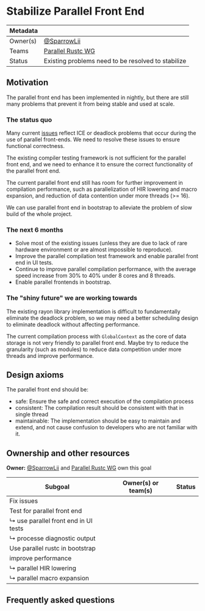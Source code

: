 # Stabilize Parallel Front End

| Metadata |                           |
| -------- |---------------------------|
| Owner(s) | [@SparrowLii]             |
| Teams    | [Parallel Rustc WG] |
| Status   | Existing problems need to be resolved to stabilize                          |

## Motivation

The parallel front end has been implemented in nightly, but there are still many problems that prevent it from being stable and used at scale.

### The status quo

Many current [issues] reflect ICE or deadlock problems that occur during the use of parallel front-ends. We need to resolve these issues to ensure functional correctness.

The existing compiler testing framework is not sufficient for the parallel front end, and we need to enhance it to ensure the correct functionality of the parallel front end.

The current parallel front end still has room for further improvement in compilation performance, such as parallelization of HIR lowering and macro expansion, and reduction of data contention under more threads (>= 16).

We can use parallel front end in bootstrap to alleviate the problem of slow build of the whole project.

### The next 6 months

- Solve most of the existing issues (unless they are due to lack of rare hardware environment or are almost impossible to reproduce).
- Improve the parallel compilation test framework and enable parallel front end in UI tests.
- Continue to improve parallel compilation performance, with the average speed increase from 30% to 40% under 8 cores and 8 threads.
- Enable parallel frontends in bootstrap.

### The "shiny future" we are working towards

The existing rayon library implementation is difficult to fundamentally eliminate the deadlock problem, so we may need a better scheduling design to eliminate deadlock without affecting performance.

The current compilation process with `GlobalContext` as the core of data storage is not very friendly to parallel front end. Maybe try to reduce the granularity (such as modules) to reduce data competition under more threads and improve performance.

## Design axioms

The parallel front end should be:
- safe: Ensure the safe and correct execution of the compilation process
- consistent: The compilation result should be consistent with that in single thread
- maintainable: The implementation should be easy to maintain and extend, and not cause confusion to developers who are not familiar with it.

[da]: ../about/design_axioms.md

## Ownership and other resources

**Owner:** [@SparrowLii] and [Parallel Rustc WG] own this goal

| Subgoal                              | Owner(s) or team(s) | Status |
|--------------------------------------|---------------------| ------ |
| Fix issues                           |                     |        |
| Test for parallel front end          |                     |        |
| ↳ use parallel front end in UI tests |                     |        |
| ↳ processe diagnostic output         |                     |        |
| Use parallel rustc in bootstrap      |                     |        |
| improve performance                  |                     |        |
| ↳ parallel HIR lowering              |                     |        |
| ↳ parallel macro expansion           |                     |        |

## Frequently asked questions


[@SparrowLii]: https://github.com/SparrowLii
[Parallel Rustc WG]: https://www.rust-lang.org/governance/teams/compiler#team-wg-parallel-rustc
[issues]: https://github.com/rust-lang/rust/labels/WG-compiler-parallel